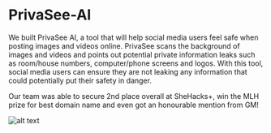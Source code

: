 # PrivaSee-AI

We built PrivaSee AI, a tool that will help social media users feel safe when posting images and videos online. PrivaSee scans the background of images and videos and points out potential private information leaks such as room/house numbers, computer/phone screens and logos. With this tool, social media users can ensure they are not leaking any information that could potentially put their safety in danger. 

Our team was able to secure 2nd place overall at SheHacks+, win the MLH prize for best domain name and even got an honourable mention from GM!

![alt text](https://github.com/[username]/[reponame]/blob/[branch]/image.jpg?raw=true)
